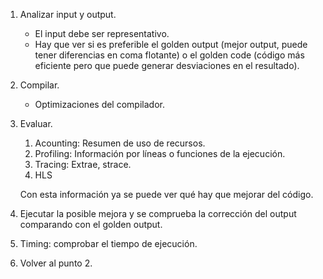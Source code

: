 1. Analizar input y output.
	- El input debe ser representativo.
	- Hay que ver si es preferible el golden output (mejor output, puede tener diferencias en coma flotante) o el golden code (código más eficiente pero que puede generar desviaciones en el resultado).
2. Compilar.
	- Optimizaciones del compilador.
3. Evaluar.
	1. Acounting: Resumen de uso de recursos.
	2. Profiling: Información por líneas o funciones de la ejecución.
	3. Tracing: Extrae, strace.
	4. HLS
	
    Con esta información ya se puede ver qué hay que mejorar del código.
4. Ejecutar la posible mejora y se comprueba la corrección del output comparando con el golden output.
5. Timing: comprobar el tiempo de ejecución.
6. Volver al punto 2.

